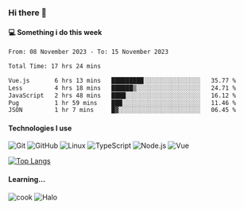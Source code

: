 ### Hi there 👋

#### 💻 Something i do this week

<!--START_SECTION:waka-->

```txt
From: 08 November 2023 - To: 15 November 2023

Total Time: 17 hrs 24 mins

Vue.js       6 hrs 13 mins   █████████░░░░░░░░░░░░░░░░   35.77 %
Less         4 hrs 18 mins   ██████▒░░░░░░░░░░░░░░░░░░   24.71 %
JavaScript   2 hrs 48 mins   ████░░░░░░░░░░░░░░░░░░░░░   16.12 %
Pug          1 hr 59 mins    ███░░░░░░░░░░░░░░░░░░░░░░   11.46 %
JSON         1 hr 7 mins     █▓░░░░░░░░░░░░░░░░░░░░░░░   06.45 %
```

<!--END_SECTION:waka-->


#### Technologies I use
![Git](https://img.shields.io/badge/-Git-222222?style=flat&logo=git&logoColor=F05032)
![GitHub](https://img.shields.io/badge/-GitHub-181717?style=flat&logo=github)
![Linux](https://img.shields.io/badge/-Linux-222222?style=flat&logo=linux&logoColor=FCC624)
![TypeScript](https://img.shields.io/badge/-TypeScript-000000?style=flat&logo=typescript)
![Node.js](https://img.shields.io/badge/-Node.js-222222?style=flat&logo=node.js&logoColor=339933)
![Vue](https://img.shields.io/badge/-Vue-222222?style=flat&logo=Vue.js&logoColor=4FC08D)

[![Top Langs](https://github-readme-stats.vercel.app/api/top-langs/?username=GodlessLiu&layout=compact)](https://github.com/anuraghazra/github-readme-stats)
#### Learning...
![cook](https://img.shields.io/badge/cook-v0.0.0-yellow.svg)
![Halo](https://img.shields.io/badge/Halo-v2.9.0-blue.svg)
